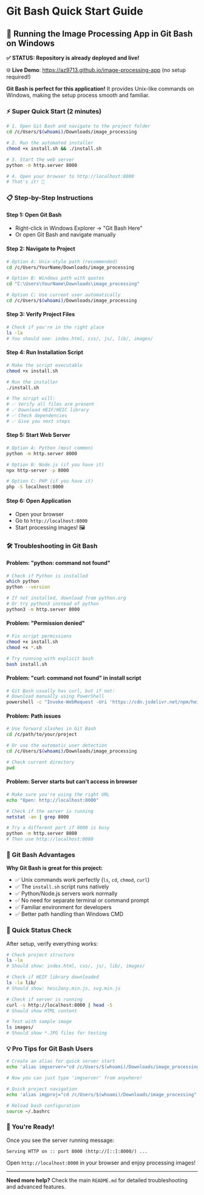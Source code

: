 # Git Bash Quick Start Guide

## 🚀 Running the Image Processing App in Git Bash on Windows

**✅ STATUS: Repository is already deployed and live!**

🌐 **Live Demo**: https://az9713.github.io/image-processing-app (no setup required!)

**Git Bash is perfect for this application!** It provides Unix-like commands on Windows, making the setup process smooth and familiar.

### ⚡ Super Quick Start (2 minutes)

```bash
# 1. Open Git Bash and navigate to the project folder
cd /c/Users/$(whoami)/Downloads/image_processing

# 2. Run the automated installer
chmod +x install.sh && ./install.sh

# 3. Start the web server
python -m http.server 8000

# 4. Open your browser to http://localhost:8000
# That's it! 🎉
```

### 📋 Step-by-Step Instructions

#### Step 1: Open Git Bash
- Right-click in Windows Explorer → "Git Bash Here"
- Or open Git Bash and navigate manually

#### Step 2: Navigate to Project
```bash
# Option A: Unix-style path (recommended)
cd /c/Users/YourName/Downloads/image_processing

# Option B: Windows path with quotes
cd "C:\Users\YourName\Downloads\image_processing"

# Option C: Use current user automatically
cd /c/Users/$(whoami)/Downloads/image_processing
```

#### Step 3: Verify Project Files
```bash
# Check if you're in the right place
ls -la
# You should see: index.html, css/, js/, lib/, images/
```

#### Step 4: Run Installation Script
```bash
# Make the script executable
chmod +x install.sh

# Run the installer
./install.sh

# The script will:
# ✅ Verify all files are present
# ✅ Download HEIF/HEIC library
# ✅ Check dependencies
# ✅ Give you next steps
```

#### Step 5: Start Web Server
```bash
# Option A: Python (most common)
python -m http.server 8000

# Option B: Node.js (if you have it)
npx http-server -p 8000

# Option C: PHP (if you have it)
php -S localhost:8000
```

#### Step 6: Open Application
- Open your browser
- Go to `http://localhost:8000`
- Start processing images! 🖼️

### 🛠️ Troubleshooting in Git Bash

#### Problem: "python: command not found"
```bash
# Check if Python is installed
which python
python --version

# If not installed, download from python.org
# Or try python3 instead of python
python3 -m http.server 8000
```

#### Problem: "Permission denied"
```bash
# Fix script permissions
chmod +x install.sh
chmod +x *.sh

# Try running with explicit bash
bash install.sh
```

#### Problem: "curl: command not found" in install script
```bash
# Git Bash usually has curl, but if not:
# Download manually using PowerShell
powershell -c "Invoke-WebRequest -Uri 'https://cdn.jsdelivr.net/npm/heic2any@0.0.4/dist/heic2any.min.js' -OutFile 'lib/heic2any.min.js'"
```

#### Problem: Path issues
```bash
# Use forward slashes in Git Bash
cd /c/path/to/your/project

# Or use the automatic user detection
cd /c/Users/$(whoami)/Downloads/image_processing

# Check current directory
pwd
```

#### Problem: Server starts but can't access in browser
```bash
# Make sure you're using the right URL
echo "Open: http://localhost:8000"

# Check if the server is running
netstat -an | grep 8000

# Try a different port if 8000 is busy
python -m http.server 8080
# Then use http://localhost:8080
```

### 🎯 Git Bash Advantages

**Why Git Bash is great for this project:**
- ✅ Unix commands work perfectly (`ls`, `cd`, `chmod`, `curl`)
- ✅ The `install.sh` script runs natively
- ✅ Python/Node.js servers work normally
- ✅ No need for separate terminal or command prompt
- ✅ Familiar environment for developers
- ✅ Better path handling than Windows CMD

### 🚦 Quick Status Check

After setup, verify everything works:

```bash
# Check project structure
ls -la
# Should show: index.html, css/, js/, lib/, images/

# Check if HEIF library downloaded
ls -la lib/
# Should show: heic2any.min.js, svg.min.js

# Check if server is running
curl -s http://localhost:8000 | head -5
# Should show HTML content

# Test with sample image
ls images/
# Should show *.JPG files for testing
```

### 💡 Pro Tips for Git Bash Users

```bash
# Create an alias for quick server start
echo 'alias imgserver="cd /c/Users/$(whoami)/Downloads/image_processing && python -m http.server 8000"' >> ~/.bashrc

# Now you can just type 'imgserver' from anywhere!

# Quick project navigation
echo 'alias imgproj="cd /c/Users/$(whoami)/Downloads/image_processing"' >> ~/.bashrc

# Reload bash configuration
source ~/.bashrc
```

### 🎉 You're Ready!

Once you see the server running message:
```
Serving HTTP on :: port 8000 (http://[::]:8000/) ...
```

Open `http://localhost:8000` in your browser and enjoy processing images!

---

**Need more help?** Check the main `README.md` for detailed troubleshooting and advanced features.